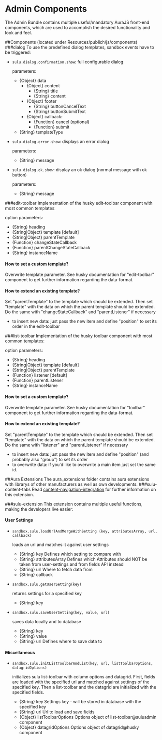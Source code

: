 # Admin Components
The Admin Bundle contains multiple useful/mandatory AuraJS front-end components, which are used to accomplish the desired functionality and look and feel. 


##Components
(located under Resources/publich/js/components)
###dialog
To use the predefined dialog templates, sandbox events have to be triggered:

* `sulu.dialog.confirmation.show`: full configurable dialog
	
	parameters:
	* {Object} data 
		* {Object} content
			* {String} title
			* {String} content
		* {Object} footer
            * {String} buttonCancelText
            * {String} buttonSubmitText
		* {Object} callback:
			* {Function} cancel (optional)
			* {Function} submit
 	* {String} templateType


* `sulu.dialog.error.show`: displays an error dialog
	
	parameters:
	* {String} message

* `sulu.dialog.ok.show`: display an ok dialog (normal message with ok button)
	
	parameters:
	* {String} message		


###edit-toolbar
Implementation of the husky edit-toolbar component with most common templates:

option parameters:

* {String} heading
* {String|Object} template [default]
* {String|Object} parentTemplate  
* {Function} changeStateCallback
* {Function} parentChangeStateCallback
* {String} instanceName
 
#### How to set a custom template?
Overwrite template parameter. See husky documentation for "edit-toolbar" component to get further information regarding the data-format.

#### How to extend an existing template?
Set "parentTemplate" to the template which should be extended. Then set "template" with the data on which the parent template should be extended. Do the same with "changeStateCallback" and "parentListener" if necessary

 * to insert new data: just pass the new item and define "position" to set its order in the edit-toolbar


###list-toolbar
Implementation of the husky toolbar component with most common templates:

option parameters:

* {String} heading
* {String|Object} template [default]
* {String|Object} parentTemplate 
* {Function} listener [default]  
* {Function} parentListener  
* {String} instanceName

#### How to set a custom template?
Overwrite template parameter. See husky documentation for "toolbar" component to get further information regarding the data-format.

#### How to extend an existing template?
Set "parentTemplate" to the template which should be extended. Then set "template" with the data on which the parent template should be extended. Do the same with "listener" and "parentListener" if necessary

 * to insert new data: just pass the new item and define "position" (and probably also "group") to set its order
 * to overwrite data: if you'd like to overwrite a main item just set the same id.



##Aura Extensions
The aura_extensions folder contains aura extensions with librarys of other manufacturers as well as own developments.
###sulu-content-tabs
Read [content-navigation-integration](https://github.com/sulu-cmf/docs/blob/master/developer-documentation/000-foundation/content-navigation-integration.md#-ii-content-tabs-integration-into-the-frontend) for further information on this extension.

###sulu-extension 
This extension contains multiple useful functions, making the developers live easier:

#### User Settings

* `sandbox.sulu.loadUrlAndMergeWithSetting (key, attributesArray, url, callback)`

	loads an url and matches it against user settings
	* {String} key Defines which setting to compare with
	* {String} attributesArray Defines which Attributes should NOT be taken from user-settings and from fields API instead
	* {String} url Where to fetch data from
	* {String} callback

* `sandbox.sulu.getUserSetting(key)`
	
	returns settings for a specified key
	* {String} key

* `sandbox.sulu.saveUserSetting(key, value, url)`

	saves data locally and to database
	* {String} key
	* {String} value
	* {String} url Defines where to save data to


#### Miscellaneous
* `sandbox.sulu.initListToolbarAndList(key, url, listToolbarOptions, datagridOptions)`

	initializes sulu list-toolbar with column options and datagrid. First, fields are loaded with the specified url and matched against settings of the specified key. Then a list-toolbar and the datagrid are initialized with the specified fields.
	
	* {String} key Settings key - will be stored in database with the specified key
	* {String} url Url to load and save fields
	* {Object} listToolbarOptions Options object of list-toolbar@suluadmin component
	* {Object} datagridOptions Options object of datagrid@husky component
